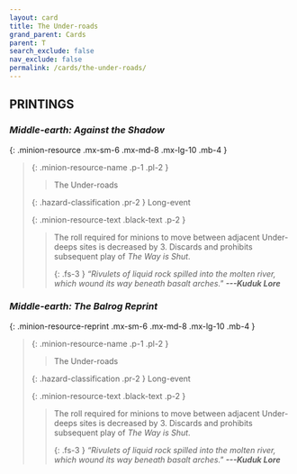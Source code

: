 ```yaml
---
layout: card
title: The Under-roads
grand_parent: Cards
parent: T
search_exclude: false
nav_exclude: false
permalink: /cards/the-under-roads/
---
```


## PRINTINGS


### _Middle-earth: Against the Shadow_

{: .minion-resource .mx-sm-6 .mx-md-8 .mx-lg-10 .mb-4 }
> {: .minion-resource-name .p-1 .pl-2 }
> > <div class="hazard-mp"></div>
> > <div class="card-name">The Under-roads</div>
>
> {: .hazard-classification .pr-2 }
> Long-event
>
> {: .minion-resource-text .black-text .p-2 }
> > The roll required for minions to move between adjacent Under-deeps sites is decreased by 3. Discards and prohibits subsequent play of _The Way is Shut_. 
> > 
> > {: .fs-3 } 
> > _“Rivulets of liquid rock spilled into the molten river, which wound its way beneath basalt arches."_ ***---&#65279;Kuduk&nbsp;Lore*** 
> 

### _Middle-earth: The Balrog Reprint_

{: .minion-resource-reprint .mx-sm-6 .mx-md-8 .mx-lg-10 .mb-4 }
> {: .minion-resource-name .p-1 .pl-2 }
> > <div class="hazard-mp"></div>
> > <div class="card-name">The Under-roads</div>
>
> {: .hazard-classification .pr-2 }
> Long-event
>
> {: .minion-resource-text .black-text .p-2 }
> > The roll required for minions to move between adjacent Under-deeps sites is decreased by 3. Discards and prohibits subsequent play of _The Way is Shut_. 
> > 
> > {: .fs-3 } 
> > _“Rivulets of liquid rock spilled into the molten river, which wound its way beneath basalt arches."_ ***---&#65279;Kuduk&nbsp;Lore*** 
> 
